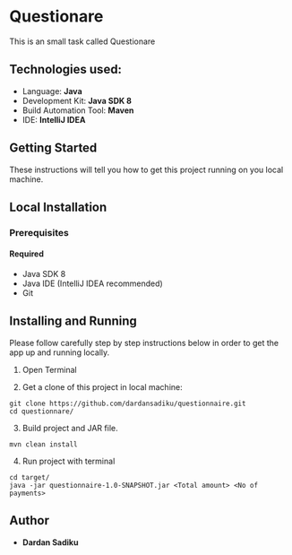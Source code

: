# Questionare 
This is an small task called Questionare
## Technologies used:
  * Language: **Java**
  * Development Kit: **Java SDK 8**
  * Build Automation Tool: **Maven**
  * IDE: **IntelliJ IDEA**

## Getting Started
These instructions will tell you how to get this project running on you local machine.

## Local Installation
### Prerequisites
  #### Required
   * Java SDK 8
   * Java IDE (IntelliJ IDEA recommended)
   * Git
## Installing and Running 
Please follow carefully step by step instructions below in order to get the app up and running locally.

1. Open Terminal

2. Get a clone of this project in local machine:
```
git clone https://github.com/dardansadiku/questionnaire.git
cd questionnare/
```
3. Build project and JAR file.
```
mvn clean install
```
4. Run project with terminal
```
cd target/
java -jar questionnaire-1.0-SNAPSHOT.jar <Total amount> <No of payments>
```

 ## Author
  * **Dardan Sadiku**
